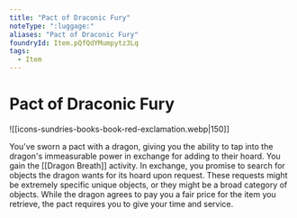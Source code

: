 ```yaml
---
title: "Pact of Draconic Fury"
noteType: ":luggage:"
aliases: "Pact of Draconic Fury"
foundryId: Item.pQfQdYMumpytz3Lq
tags:
  - Item
---
```


# Pact of Draconic Fury
![[icons-sundries-books-book-red-exclamation.webp|150]]

You've sworn a pact with a dragon, giving you the ability to tap into the dragon's immeasurable power in exchange for adding to their hoard. You gain the [[Dragon Breath]] activity. In exchange, you promise to search for objects the dragon wants for its hoard upon request. These requests might be extremely specific unique objects, or they might be a broad category of objects. While the dragon agrees to pay you a fair price for the item you retrieve, the pact requires you to give your time and service.
